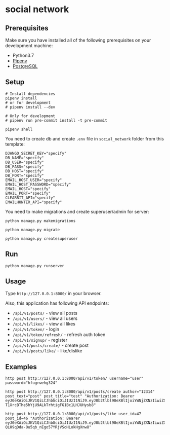 # social network

## Prerequisites
Make sure you have installed all of the following prerequisites on your development machine:
- Python3.7
- [Pipenv](https://pipenv.readthedocs.io/en/latest/)
- [PostgreSQL](https://www.postgresql.org/)

## Setup
```shell script
# Install dependencies
pipenv install
# or for development
# pipenv install --dev

# Only for development
# pipenv run pre-commit install -t pre-commit

pipenv shell
```

You need to create db and create `.env` file in `social_network` folder from this template:

```.env
DJANGO_SECRET_KEY="specify"
DB_NAME="specify"
DB_USER="specify"
DB_PASS="specify"
DB_HOST="specify"
DB_PORT="specify"
EMAIL_HOST_USER="specify"
EMAIL_HOST_PASSWORD="specify"
EMAIL_HOST="specify"
EMAIL_PORT="specify"
CLEARBIT_API="specify"
EMAILHUNTER_API="specify"
```
You need to make migrations and create superuser/admin for server:
```shell script
python manage.py makemigrations

python manage.py migrate

python manage.py createsuperuser
```

## Run
```shell script
python manage.py runserver
```

## Usage

Type `http://127.0.0.1:8000/` in your browser.

Also, this application has following API endpoints:

- `/api/v1/posts/` - view all posts
- `/api/v1/users/` - view all users
- `/api/v1/likes/` - view all likes
- `/api/v1/token/` - login
- `/api/v1/token/refresh/` - refresh auth token
- `/api/v1/signup/` - register
- `/api/v1/posts/create/` - create post
- `/api/v1/posts/like/` - like/dislike


## Examples
```shell script
http post http://127.0.0.1:8000/api/v1/token/ username="user" password="hfugrwehg324"

http post http://127.0.0.1:8000/api/v1/posts/create author="12314" post_text="post" post_title="test" "Authorization: Bearer eyJ0eXAiOiJKV1QiLCJhbGciOiJIUzI1NiJ9.eyJ0b2tlbl90eXBlIjoiYWNjZXNzIiwiZXhwIjoxNTY5NTgyOTc5LCJqdGkiOiJjN2IyZTNiNjUwYzI0Y2ZmOWY1ODQwMzI0NThjNGI4MSIsInVzZXJfaWQiOjQ3fQ.3IO-T1XrcBThe5hYjU9ALkTrhtigFG1Bc1LHJUHysb8"

http post http://127.0.0.1:8000/api/v1/posts/like user_id=47 post_id=46 "Authorization: Bearer eyJ0eXAiOiJKV1QiLCJhbGciOiJIUzI1NiJ9.eyJ0b2tlbl90eXBlIjoiYWNjZXNzIiwiZXhwIjoxNTY5NTgzODkwLCJqdGkiOiI2MDAwN2E4YjZlYmE0NjNlOWI5OTQ3OThmNDM0NDlmNCIsInVzZXJfaWQiOjQ3fQ.YJj5t-QLH9qDda-Ou5qb_nEgo57YRjVSoHLokHgXnw8"
```
